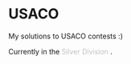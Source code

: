 # USACO
My solutions to USACO contests :)

Currently in the <span style="color: silver;">Silver Division</span> .
